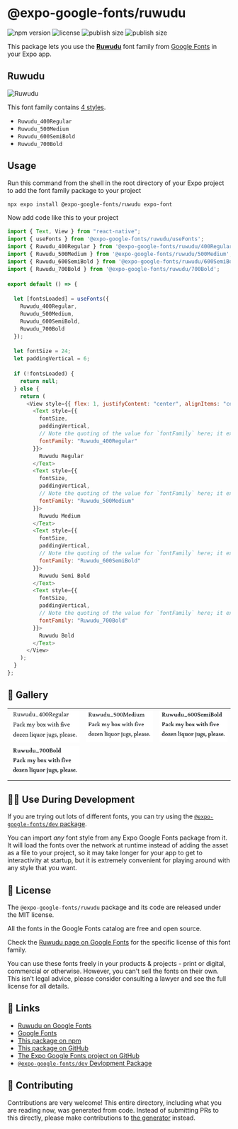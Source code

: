 # @expo-google-fonts/ruwudu

![npm version](https://flat.badgen.net/npm/v/@expo-google-fonts/ruwudu)
![license](https://flat.badgen.net/github/license/expo/google-fonts)
![publish size](https://flat.badgen.net/packagephobia/install/@expo-google-fonts/ruwudu)
![publish size](https://flat.badgen.net/packagephobia/publish/@expo-google-fonts/ruwudu)

This package lets you use the [**Ruwudu**](https://fonts.google.com/specimen/Ruwudu) font family from [Google Fonts](https://fonts.google.com/) in your Expo app.

## Ruwudu

![Ruwudu](./font-family.png)

This font family contains [4 styles](#-gallery).

- `Ruwudu_400Regular`
- `Ruwudu_500Medium`
- `Ruwudu_600SemiBold`
- `Ruwudu_700Bold`

## Usage

Run this command from the shell in the root directory of your Expo project to add the font family package to your project

```sh
npx expo install @expo-google-fonts/ruwudu expo-font
```

Now add code like this to your project

```js
import { Text, View } from "react-native";
import { useFonts } from '@expo-google-fonts/ruwudu/useFonts';
import { Ruwudu_400Regular } from '@expo-google-fonts/ruwudu/400Regular';
import { Ruwudu_500Medium } from '@expo-google-fonts/ruwudu/500Medium';
import { Ruwudu_600SemiBold } from '@expo-google-fonts/ruwudu/600SemiBold';
import { Ruwudu_700Bold } from '@expo-google-fonts/ruwudu/700Bold';

export default () => {

  let [fontsLoaded] = useFonts({
    Ruwudu_400Regular, 
    Ruwudu_500Medium, 
    Ruwudu_600SemiBold, 
    Ruwudu_700Bold
  });

  let fontSize = 24;
  let paddingVertical = 6;

  if (!fontsLoaded) {
    return null;
  } else {
    return (
      <View style={{ flex: 1, justifyContent: "center", alignItems: "center" }}>
        <Text style={{
          fontSize,
          paddingVertical,
          // Note the quoting of the value for `fontFamily` here; it expects a string!
          fontFamily: "Ruwudu_400Regular"
        }}>
          Ruwudu Regular
        </Text>
        <Text style={{
          fontSize,
          paddingVertical,
          // Note the quoting of the value for `fontFamily` here; it expects a string!
          fontFamily: "Ruwudu_500Medium"
        }}>
          Ruwudu Medium
        </Text>
        <Text style={{
          fontSize,
          paddingVertical,
          // Note the quoting of the value for `fontFamily` here; it expects a string!
          fontFamily: "Ruwudu_600SemiBold"
        }}>
          Ruwudu Semi Bold
        </Text>
        <Text style={{
          fontSize,
          paddingVertical,
          // Note the quoting of the value for `fontFamily` here; it expects a string!
          fontFamily: "Ruwudu_700Bold"
        }}>
          Ruwudu Bold
        </Text>
      </View>
    );
  }
};
```

## 🔡 Gallery


||||
|-|-|-|
|![Ruwudu_400Regular](./400Regular/Ruwudu_400Regular.ttf.png)|![Ruwudu_500Medium](./500Medium/Ruwudu_500Medium.ttf.png)|![Ruwudu_600SemiBold](./600SemiBold/Ruwudu_600SemiBold.ttf.png)||
|![Ruwudu_700Bold](./700Bold/Ruwudu_700Bold.ttf.png)||||


## 👩‍💻 Use During Development

If you are trying out lots of different fonts, you can try using the [`@expo-google-fonts/dev` package](https://github.com/expo/google-fonts/tree/master/font-packages/dev#readme).

You can import _any_ font style from any Expo Google Fonts package from it. It will load the fonts over the network at runtime instead of adding the asset as a file to your project, so it may take longer for your app to get to interactivity at startup, but it is extremely convenient for playing around with any style that you want.


## 📖 License

The `@expo-google-fonts/ruwudu` package and its code are released under the MIT license.

All the fonts in the Google Fonts catalog are free and open source.

Check the [Ruwudu page on Google Fonts](https://fonts.google.com/specimen/Ruwudu) for the specific license of this font family.

You can use these fonts freely in your products & projects - print or digital, commercial or otherwise. However, you can't sell the fonts on their own. This isn't legal advice, please consider consulting a lawyer and see the full license for all details.

## 🔗 Links

- [Ruwudu on Google Fonts](https://fonts.google.com/specimen/Ruwudu)
- [Google Fonts](https://fonts.google.com/)
- [This package on npm](https://www.npmjs.com/package/@expo-google-fonts/ruwudu)
- [This package on GitHub](https://github.com/expo/google-fonts/tree/master/font-packages/ruwudu)
- [The Expo Google Fonts project on GitHub](https://github.com/expo/google-fonts)
- [`@expo-google-fonts/dev` Devlopment Package](https://github.com/expo/google-fonts/tree/master/font-packages/dev)

## 🤝 Contributing

Contributions are very welcome! This entire directory, including what you are reading now, was generated from code. Instead of submitting PRs to this directly, please make contributions to [the generator](https://github.com/expo/google-fonts/tree/master/packages/generator) instead.
